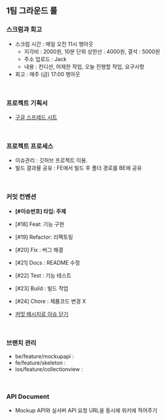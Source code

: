 ## 1팀 그라운드 룰

### 스크럼과 회고
- 스크럼 시간 : 매일 오전 11시 행아웃
    - 지각비 : 2000원, 10분 단위 상한선 : 4000원, 결석 : 5000원 
    - 주소 업로드 : Jack 
    - 내용 : 컨디션, 어제한 작업, 오늘 진행할 작업, 요구사항
- 회고 : 매주 (금) 17:00 행아웃 

<br />

### 프로젝트 기획서

- [구글 스프레드 시트](https://docs.google.com/spreadsheets/d/1DkShjmfBf8RzglkOCMuAp0m-BCd8kF16DOo3RqA1c2c/edit?usp=sharing)

<br />

### 프로젝트 프로세스
- 이슈관리 : 깃허브 프로젝트 이용.
- 빌드 결과물 공유 : FE에서 빌드 후 폴더 경로를 BE에 공유

<br />

### 커밋 컨벤션

- **[#이슈번호] 타입: 주제**
- [#18] Feat: 기능 구현
- [#19] Refactor: 리팩토링
- [#20] Fix : 버그 해결
- [#21] Docs : README 수정
- [#22] Test : 기능 테스트 
- [#23] Build : 빌드 작업
- [#24] Chore : 제품코드 변경 X

- [커밋 메시지로 이슈 닫기](http://minsone.github.io/git/github-commits-closing-issues-via-commit-messages)

<br />

### 브랜치 관리 
- be/feature/mockupapi : 
- fe/feature/skeleton : 
- ios/feature/collectionview : 

<br />

### API Document
- Mockup API와 실서버 API 요청 URL을 동시에 위키에 적어주기
